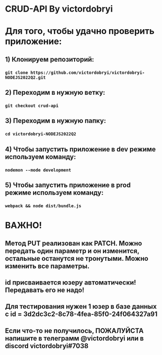# CRUD-API By victordobryi

# Для того, чтобы удачно проверить приложение:

## 1) Клонируем репозиторий:

### `git clone https://github.com/victordobryi/victordobryi-NODEJS2022Q2.git`

## 2) Переходим в нужную ветку:

### `git checkout crud-api `

## 3) Переходим в нужную папку:

### `cd victordobryi-NODEJS2022Q2`

## 4) Чтобы запустить приложение в dev режиме используем команду:

### `nodemon --mode development`

## 5) Чтобы запустить приложение в prod режиме используем команду:

### `webpack && node dist/bundle.js`

# ВАЖНО!

## Метод PUT реализован как PATCH. Можно передать один параметр и он изменится, остальные останутся не тронутыми. Можно изменить все параметры.

## id присваивается юзеру автоматически! Передавать его не надо!

## Для тестирования нужен 1 юзер в базе данных c id = 3d2dc3c2-8c78-4fea-85f0-24f064327a91

## Если что-то не получилось, ПОЖАЛУЙСТА напишите в телеграмм @victordobryi или в discord victordobryi#7038
